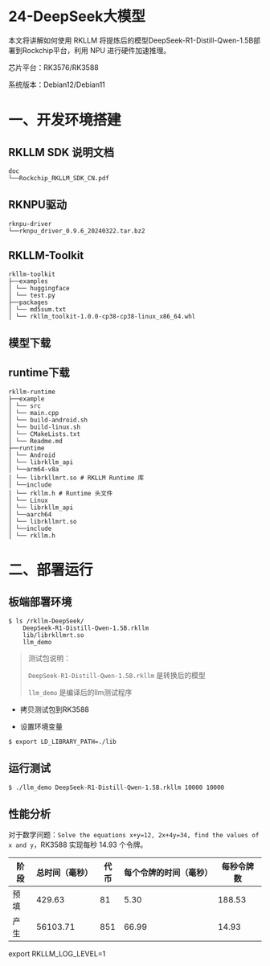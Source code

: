 # 24-DeepSeek大模型

本文将讲解如何使用 RKLLM 将提炼后的模型DeepSeek-R1-Distill-Qwen-1.5B部署到Rockchip平台，利用 NPU 进行硬件加速推理。

芯片平台：RK3576/RK3588

系统版本：Debian12/Debian11



# 一、开发环境搭建

## RKLLM SDK 说明文档

```
doc
└──Rockchip_RKLLM_SDK_CN.pdf
```



## RKNPU驱动

```
rknpu-driver
└──rknpu_driver_0.9.6_20240322.tar.bz2
```



## RKLLM-Toolkit

```
rkllm-toolkit
├──examples
│ └── huggingface
│ └── test.py
├──packages
│ └── md5sum.txt 
│ └── rkllm_toolkit-1.0.0-cp38-cp38-linux_x86_64.whl
```





## 模型下载





## runtime下载

```
rkllm-runtime
├──example
│ └── src
│ └── main.cpp
│ └── build-android.sh
│ └── build-linux.sh
│ └── CMakeLists.txt
│ └── Readme.md
├──runtime
│ └── Android
│ └── librkllm_api
│ └──arm64-v8a
│ └── librkllmrt.so # RKLLM Runtime 库
│ └──include
│ └── rkllm.h # Runtime 头文件
│ └── Linux
│ └── librkllm_api
│ └──aarch64
│ └── librkllmrt.so
│ └──include
│ └── rkllm.h
```





# 二、部署运行

## 板端部署环境

```
$ ls /rkllm-DeepSeek/
	DeepSeek-R1-Distill-Qwen-1.5B.rkllm
	lib/librkllmrt.so
	llm_demo
```

> 测试包说明：
>
> `DeepSeek-R1-Distill-Qwen-1.5B.rkllm` 是转换后的模型
>
> `llm_demo` 是编译后的llm测试程序



* 拷贝测试包到RK3588




- 设置环境变量

```
$ export LD_LIBRARY_PATH=./lib
```



## 运行测试

```
$ ./llm_demo DeepSeek-R1-Distill-Qwen-1.5B.rkllm 10000 10000
```



## 性能分析

对于数学问题：`Solve the equations x+y=12, 2x+4y=34, find the values of x and y`，RK3588 实现每秒 14.93 个令牌。

| 阶段 | 总时间（毫秒） | 代币 | 每个令牌的时间（毫秒） | 每秒令牌数 |
| ---- | -------------- | ---- | ---------------------- | ---------- |
| 预填 | 429.63         | 81   | 5.30                   | 188.53     |
| 产生 | 56103.71       | 851  | 66.99                  | 14.93      |





export RKLLM_LOG_LEVEL=1













